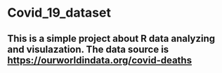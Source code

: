 # Covid_19_dataset
## This is a simple project about R data analyzing and visulazation. The data source is https://ourworldindata.org/covid-deaths
